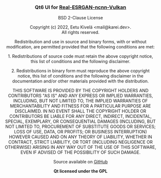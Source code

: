 <div style="text-align: center; width: 100%">
<h3>Qt6 UI for <a href="https://github.com/xinntao/Real-ESRGAN-ncnn-vulkan">Real-ESRGAN-ncnn-Vulkan</a></h3>  

<div style="word-wrap: break-word; width: 100%">
BSD 2-Clause License

<p>
Copyright (c) 2022, Eetu Kivelä &lt;mail@karei.dev&gt;.  
<br/>
All rights reserved.
</p>

<p>
Redistribution and use in source and binary forms, with or without
modification, are permitted provided that the following conditions are met:
</p>

<p>
1. Redistributions of source code must retain the above copyright notice, this
   list of conditions and the following disclaimer.
</p>

<p>
2. Redistributions in binary form must reproduce the above copyright notice,
   this list of conditions and the following disclaimer in the documentation
   and/or other materials provided with the distribution.
</p>

<p>
THIS SOFTWARE IS PROVIDED BY THE COPYRIGHT HOLDERS AND CONTRIBUTORS "AS IS"
AND ANY EXPRESS OR IMPLIED WARRANTIES, INCLUDING, BUT NOT LIMITED TO, THE
IMPLIED WARRANTIES OF MERCHANTABILITY AND FITNESS FOR A PARTICULAR PURPOSE ARE
DISCLAIMED. IN NO EVENT SHALL THE COPYRIGHT HOLDER OR CONTRIBUTORS BE LIABLE
FOR ANY DIRECT, INDIRECT, INCIDENTAL, SPECIAL, EXEMPLARY, OR CONSEQUENTIAL
DAMAGES (INCLUDING, BUT NOT LIMITED TO, PROCUREMENT OF SUBSTITUTE GOODS OR
SERVICES; LOSS OF USE, DATA, OR PROFITS; OR BUSINESS INTERRUPTION) HOWEVER
CAUSED AND ON ANY THEORY OF LIABILITY, WHETHER IN CONTRACT, STRICT LIABILITY,
OR TORT (INCLUDING NEGLIGENCE OR OTHERWISE) ARISING IN ANY WAY OUT OF THE USE
OF THIS SOFTWARE, EVEN IF ADVISED OF THE POSSIBILITY OF SUCH DAMAGE.
</p>
</div>

<p>Source available on <a href="https://github.com/kareigu/Real-ESRGAN-ncnn-vulkan-UI">GitHub</a></p>
<p><b>Qt licensed under the GPL</b></p>

</div>
